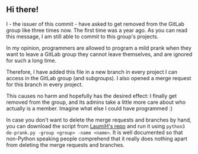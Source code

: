 ## Hi there!

I - the issuer of this commit - have asked to get removed from the *<group>* GitLab group like three times now. 
The first time was a year ago.
As you can read this message, I am still able to commit to this group's projects.

In my opinion, programmers are allowed to program a mild prank when they want to leave a GitLab group they cannot leave themselves, and are ignored for such a long time.

Therefore, I have added this file in a new branch in every project I can access in the <group> GitLab group (and subgroups).
I also opened a merge request for this branch in every project.

This causes no harm and hopefully has the desired effect: I finally get removed from the group, 
and its admins take a little more care about who actually is a member. 
Imagine what else I could have programmed :)

In case you don't want to delete the merge requests and branches by hand, 
you can download the script from [LaumiH's repo](https://github.com/LaumiH/GitLabRemoveMeFromGroupNotifier) and run it using `python3 de-prank.py -group <group> -name <name>`. 
It is well documented so that non-Python speaking people comprehend that it really does nothing apart from deleting the merge requests and branches.
